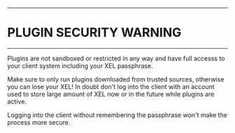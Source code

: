 ----
# PLUGIN SECURITY WARNING #

----
Plugins are not sandboxed or restricted in any way and have full accesss
to your client system including your XEL passphrase.

Make sure to only run plugins downloaded from trusted sources, otherwise
you can lose your XEL! In doubt don't log into the client with an account
used to store large amount of XEL now or in the future while plugins
are active.

Logging into the client without remembering the passphrase won't make
the process more secure.